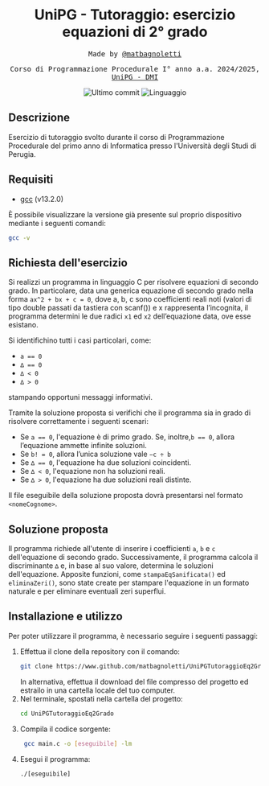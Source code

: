 <h1 align="center">UniPG - Tutoraggio: esercizio equazioni di 2° grado</h1>

<p align="center" style="font-family: monospace">Made by <a href="https://github.com/matbagnoletti">@matbagnoletti</a></p>
<p align="center" style="font-family: monospace">Corso di Programmazione Procedurale I° anno a.a. 2024/2025, <a href="https://www.dmi.unipg.it/didattica/corsi-di-studio-in-informatica/informatica-triennale">UniPG - DMI</a></p>
<p align="center">
    <img src="https://img.shields.io/github/last-commit/matbagnoletti/UniPGTutoraggioEq2Grado?style=for-the-badge" alt="Ultimo commit">
    <img src="https://img.shields.io/github/languages/top/matbagnoletti/UniPGTutoraggioEq2Grado?style=for-the-badge" alt="Linguaggio">
</p>

## Descrizione
Esercizio di tutoraggio svolto durante il corso di Programmazione Procedurale del primo anno di Informatica presso l'Università degli Studi di Perugia.

## Requisiti
- [gcc](https://www.gcc.gnu.org/) (v13.2.0)

È possibile visualizzare la versione già presente sul proprio dispositivo mediante i seguenti comandi:
```bash
gcc -v
```

## Richiesta dell'esercizio
Si realizzi un programma in linguaggio C per risolvere equazioni di secondo grado. 
In particolare, data una generica equazione di secondo grado nella forma <code>ax^2 + bx + c = 0</code>,
dove a, b, c sono coefficienti reali noti (valori di tipo double passati da tastiera con scanf()) e x
rappresenta l’incognita, il programma determini le due radici <code>x1</code> ed <code>x2</code> dell’equazione data, ove esse esistano. 

Si identifichino tutti i casi particolari, come:
<ul>
    <li><code>a == 0</code></li>
    <li><code>∆ == 0</code></li>
    <li><code>∆ < 0</code></li>
    <li><code>∆ > 0</code></li>
</ul>
stampando opportuni messaggi informativi.

Tramite la soluzione proposta si verifichi che il programma sia in grado di risolvere correttamente i seguenti scenari:
<ul>
    <li>Se <code>a == 0</code>, l'equazione è di primo grado. Se, inoltre,<code>b == 0</code>, allora l’equazione ammette infinite soluzioni.</li>
    <li>Se <code>b! = 0</code>, allora l’unica soluzione vale <code>−c ÷ b</code></li>
    <li>Se <code>∆ == 0</code>, l'equazione ha due soluzioni coincidenti.</li>
    <li>Se <code>∆ < 0</code>, l'equazione non ha soluzioni reali.</li>
    <li>Se <code>∆ > 0</code>, l'equazione ha due soluzioni reali distinte.</li>
</ul>

Il file eseguibile della soluzione proposta dovrà presentarsi nel formato `<nomeCognome>`.

## Soluzione proposta
Il programma richiede all'utente di inserire i coefficienti <code>a</code>, <code>b</code> e <code>c</code> dell'equazione di secondo grado.
Successivamente, il programma calcola il discriminante <code>∆</code> e, in base al suo valore, determina le soluzioni dell'equazione.
Apposite funzioni, come `stampaEqSanificata()` ed `eliminaZeri()`, sono state create per stampare l'equazione in un formato naturale e per eliminare eventuali zeri superflui.


## Installazione e utilizzo
Per poter utilizzare il programma, è necessario seguire i seguenti passaggi:
1. Effettua il clone della repository con il comando:
   ```bash
   git clone https://www.github.com/matbagnoletti/UniPGTutoraggioEq2Grado.git
   ```
   In alternativa, effettua il download del file compresso del progetto ed estrailo in una cartella locale del tuo computer.
2. Nel terminale, spostati nella cartella del progetto:
   ```bash
   cd UniPGTutoraggioEq2Grado
   ```
3. Compila il codice sorgente:
   ```bash
    gcc main.c -o [eseguibile] -lm
    ```
4. Esegui il programma:
    ```bash
    ./[eseguibile]
    ```
